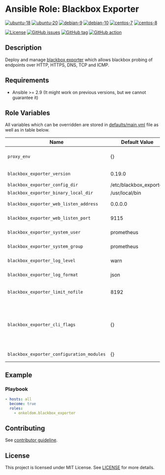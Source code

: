 # Ansible Role: Blackbox Exporter

[![ubuntu-18](https://img.shields.io/badge/ubuntu-18.x-orange?style=flat&logo=ubuntu)](https://ubuntu.com/)
[![ubuntu-20](https://img.shields.io/badge/ubuntu-20.x-orange?style=flat&logo=ubuntu)](https://ubuntu.com/)
[![debian-9](https://img.shields.io/badge/debian-9.x-orange?style=flat&logo=debian)](https://www.debian.org/)
[![debian-10](https://img.shields.io/badge/debian-10.x-orange?style=flat&logo=debian)](https://www.debian.org/)
[![centos-7](https://img.shields.io/badge/centos-7.x-orange?style=flat&logo=centos)](https://www.centos.org/)
[![centos-8](https://img.shields.io/badge/centos-8.x-orange?style=flat&logo=centos)](https://www.centos.org/)

[![License](https://img.shields.io/badge/license-MIT%20License-brightgreen.svg?style=flat)](https://opensource.org/licenses/MIT)
[![GitHub issues](https://img.shields.io/github/issues/OnkelDom/ansible-role-blackbox-exporter?style=flat)](https://github.com/OnkelDom/ansible-role-blackbox-exporter/issues)
[![GitHub tag](https://img.shields.io/github/tag/OnkelDom/ansible-role-blackbox-exporter.svg?style=flat)](https://github.com/OnkelDom/ansible-role-blackbox-exporter/tags)
[![GitHub action](https://github.com/OnkelDom/ansible-role-blackbox-exporter/workflows/ansible-lint/badge.svg)](https://github.com/OnkelDom/ansible-role-blackbox-exporter)

## Description

Deploy and manage [blackbox exporter](https://github.com/prometheus/blackbox_exporter) which allows blackbox probing of endpoints over HTTP, HTTPS, DNS, TCP and ICMP.

## Requirements

- Ansible >= 2.9 (It might work on previous versions, but we cannot guarantee it)

## Role Variables

All variables which can be overridden are stored in [defaults/main.yml](defaults/main.yml) file as well as in table below.

| Name           | Default Value | Description                        |
| -------------- | ------------- | -----------------------------------|
| `proxy_env` | {} | Proxy environment variables |
| `blackbox_exporter_version` | 0.19.0 | package version |
| `blackbox_exporter_config_dir` | /etc/blackbox_exporter | config dir |
| `blackbox_exporter_binary_local_dir` | /usr/local/bin | install bin dir |
| `blackbox_exporter_web_listen_address` | 0.0.0.0 | default listen address |
| `blackbox_exporter_web_listen_port` | 9115 | default listen port |
| `blackbox_exporter_system_user` | prometheus | default run user |
| `blackbox_exporter_system_group` | prometheus | default run group |
| `blackbox_exporter_log_level` | warn | default log level |
| `blackbox_exporter_log_format` | json | default log format |
| `blackbox_exporter_limit_nofile` | 8192 | nofile limit in systemd unit defined |
| `blackbox_exporter_cli_flags` | {} | additional configuration flags passed to blackbox exporter binary at startup |
| `blackbox_exporter_configuration_modules` | {} | configure modules |

## Example

### Playbook

```yaml
- hosts: all
  become: true
  roles:
    - onkeldom.blackbox_exporter
```

## Contributing

See [contributor guideline](CONTRIBUTING.md).

## License

This project is licensed under MIT License. See [LICENSE](/LICENSE) for more details.
